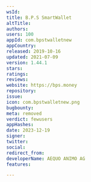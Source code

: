 ```yaml
---
wsId: 
title: B.P.S SmartWallet
altTitle: 
authors: 
users: 100
appId: com.bpstwalletnew
appCountry: 
released: 2019-10-16
updated: 2021-07-09
version: 1.44.1
stars: 
ratings: 
reviews: 
website: https://bps.money
repository: 
issue: 
icon: com.bpstwalletnew.png
bugbounty: 
meta: removed
verdict: fewusers
appHashes: 
date: 2023-12-19
signer: 
twitter: 
social: 
redirect_from: 
developerName: AEQUO ANIMO AG
features: 

---
```


